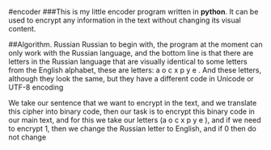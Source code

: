 #encoder 
###This is my little encoder program written in **python**. It can be used to encrypt any information in the text without changing its visual content.

##Algorithm.
Russian Russian to begin with, the program at the moment can only work with the Russian language, and the bottom line is that there are letters in the Russian language that are visually identical to some letters from the English alphabet, these are letters: a o c x p y e . And these letters, although they look the same, but they have a different code in Unicode or UTF-8 encoding

We take our sentence that we want to encrypt in the text, and we translate this cipher into binary code, then our task is to encrypt this binary code in our main text, and for this we take our letters (a o c x p y e ), and if we need to encrypt 1, then we change the Russian letter to English, and if 0 then do not change
